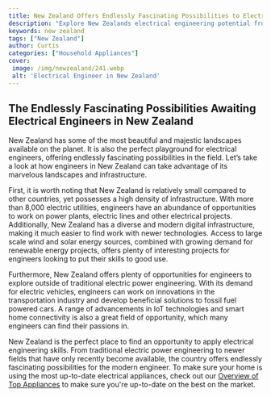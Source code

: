 ```yaml
---
title: New Zealand Offers Endlessly Fascinating Possibilities to Electrical Engineers
description: "Explore New Zealands electrical engineering potential from the unforgettable sights to the cutting-edge technology Discover what makes this destination so special and why it could be the perfect place to jumpstart a career in this field"
keywords: new zealand
tags: ["New Zealand"]
author: Curtis
categories: ["Household Appliances"]
cover: 
 image: /img/newzealand/241.webp
 alt: 'Electrical Engineer in New Zealand'
---
```

## The Endlessly Fascinating Possibilities Awaiting Electrical Engineers in New Zealand 

New Zealand has some of the most beautiful and majestic landscapes available on the planet. It is also the perfect playground for electrical engineers, offering endlessly fascinating possibilities in the field. Let’s take a look at how engineers in New Zealand can take advantage of its marvelous landscapes and infrastructure. 

First, it is worth noting that New Zealand is relatively small compared to other countries, yet possesses a high density of infrastructure. With more than 8,000 electric utilities, engineers have an abundance of opportunities to work on power plants, electric lines and other electrical projects. Additionally, New Zealand has a diverse and modern digital infrastructure, making it much easier to find work with newer technologies. Access to large scale wind and solar energy sources, combined with growing demand for renewable energy projects, offers plenty of interesting projects for engineers looking to put their skills to good use. 

Furthermore, New Zealand offers plenty of opportunities for engineers to explore outside of traditional electric power engineering. With its demand for electric vehicles, engineers can work on innovations in the transportation industry and develop beneficial solutions to fossil fuel powered cars. A range of advancements in IoT technologies and smart home connectivity is also a great field of opportunity, which many engineers can find their passions in. 

New Zealand is the perfect place to find an opportunity to apply electrical engineering skills. From traditional electric power engineering to newer fields that have only recently become available, the country offers endlessly fascinating possibilities for the modern engineer. To make sure your home is using the most up-to-date electrical appliances, check out our [Overview of Top Appliances](./pages/appliance-overview) to make sure you're up-to-date on the best on the market.
